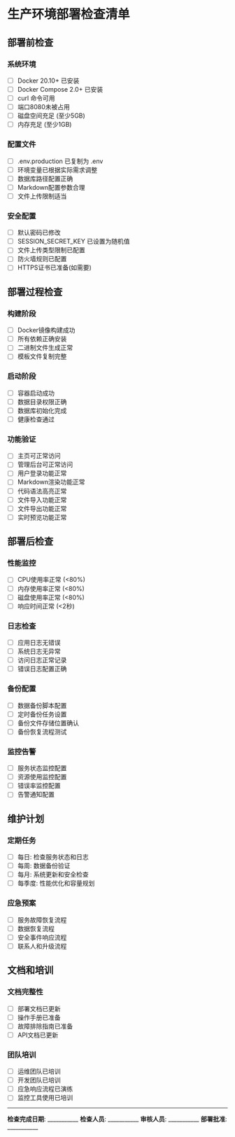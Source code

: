 # 生产环境部署检查清单

## 部署前检查

### 系统环境
- [ ] Docker 20.10+ 已安装
- [ ] Docker Compose 2.0+ 已安装
- [ ] curl 命令可用
- [ ] 端口8080未被占用
- [ ] 磁盘空间充足 (至少5GB)
- [ ] 内存充足 (至少1GB)

### 配置文件
- [ ] .env.production 已复制为 .env
- [ ] 环境变量已根据实际需求调整
- [ ] 数据库路径配置正确
- [ ] Markdown配置参数合理
- [ ] 文件上传限制适当

### 安全配置
- [ ] 默认密码已修改
- [ ] SESSION_SECRET_KEY 已设置为随机值
- [ ] 文件上传类型限制已配置
- [ ] 防火墙规则已配置
- [ ] HTTPS证书已准备(如需要)

## 部署过程检查

### 构建阶段
- [ ] Docker镜像构建成功
- [ ] 所有依赖正确安装
- [ ] 二进制文件生成正常
- [ ] 模板文件复制完整

### 启动阶段
- [ ] 容器启动成功
- [ ] 数据目录权限正确
- [ ] 数据库初始化完成
- [ ] 健康检查通过

### 功能验证
- [ ] 主页可正常访问
- [ ] 管理后台可正常访问
- [ ] 用户登录功能正常
- [ ] Markdown渲染功能正常
- [ ] 代码语法高亮正常
- [ ] 文件导入功能正常
- [ ] 文件导出功能正常
- [ ] 实时预览功能正常

## 部署后检查

### 性能监控
- [ ] CPU使用率正常 (<80%)
- [ ] 内存使用率正常 (<80%)
- [ ] 磁盘使用率正常 (<80%)
- [ ] 响应时间正常 (<2秒)

### 日志检查
- [ ] 应用日志无错误
- [ ] 系统日志无异常
- [ ] 访问日志正常记录
- [ ] 错误日志配置正确

### 备份配置
- [ ] 数据备份脚本配置
- [ ] 定时备份任务设置
- [ ] 备份文件存储位置确认
- [ ] 备份恢复流程测试

### 监控告警
- [ ] 服务状态监控配置
- [ ] 资源使用监控配置
- [ ] 错误率监控配置
- [ ] 告警通知配置

## 维护计划

### 定期任务
- [ ] 每日: 检查服务状态和日志
- [ ] 每周: 数据备份验证
- [ ] 每月: 系统更新和安全检查
- [ ] 每季度: 性能优化和容量规划

### 应急预案
- [ ] 服务故障恢复流程
- [ ] 数据恢复流程
- [ ] 安全事件响应流程
- [ ] 联系人和升级流程

## 文档和培训

### 文档完整性
- [ ] 部署文档已更新
- [ ] 操作手册已准备
- [ ] 故障排除指南已准备
- [ ] API文档已更新

### 团队培训
- [ ] 运维团队已培训
- [ ] 开发团队已培训
- [ ] 应急响应流程已演练
- [ ] 监控工具使用已培训

---

**检查完成日期**: ___________
**检查人员**: ___________
**审核人员**: ___________
**部署批准**: ___________